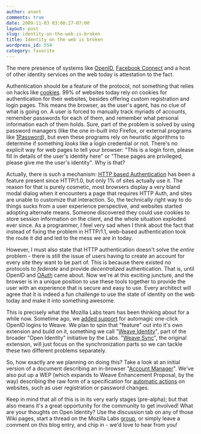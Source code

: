 ```yaml
---
author: anant
comments: true
date: 2009-11-03 03:08:27-07:00
layout: post
slug: identity-on-the-web-is-broken
title: Identity on the web is broken
wordpress_id: 554
category: favorite
---
```


The mere presence of systems like [OpenID](http://openid.net/), [Facebook Connect](http://developers.facebook.com/connect.php) and a host of other identity services on the web today is attestation to the fact.

Authentication should be a feature of the protocol, not something that relies on hacks like [cookies](http://en.wikipedia.org/wiki/HTTP_cookie). 99% of websites today rely on cookies for authentication for their websites, besides offering custom registration and login pages. This means the browser, as the user's agent, has no clue of what is going on. A user is forced to manually track myriads of accounts, remember passwords for each of them, and remember what personal information each of them holds. Sure, part of the problem is solved by using password managers (like the one in-built into Firefox, or external programs like [1Password](http://agilewebsolutions.com/products/1Password)), but even these programs rely on heuristic algorithms to determine if something _looks_ like a login credential or not. There's no explicit way for web pages to tell your browser: "This is a login form, please fill in details of the user's identity here" or "These pages are privileged, please give me the user's identity". Why is that?

Actually, there is such a mechanism: [HTTP based Authentication](http://en.wikipedia.org/wiki/Basic_access_authentication) has been a feature present since HTTP/1.0, but only 1% of sites actually use it. The reason for that is purely cosmetic, most browsers display a very bland modal dialog when it encounters a page that requires HTTP Auth, and sites are unable to customize that interaction. So, the technically right way to do things sucks from a user experience perspective, and websites started adopting alternate means. Someone discovered they could use cookies to store session information on the client, and the whole situation exploded ever since. As a programmer, I feel very sad when I think about the fact that instead of fixing the problem in HTTP/1.1, web-based authentication took the route it did and led to the mess we are in today.

However, I must also state that HTTP authentication doesn't solve the _entire_ problem - there is still the issue of users having to create an account for every site they want to be part of. This is because there existed no protocols to _federate_ and provide _decentralized_ authentication. That is, until OpenID and [OAuth](http://oauth.net/) came about. Now we're at this exciting juncture, and the browser is in a unique position to use these tools together to provide the user with an experience that is secure and easy to use. Every architect will agree that it is indeed a fun challenge to use the state of identity on the web today and make it into something awesome.

This is precisely what the Mozilla Labs team has been thinking about for a while now. Sometime ago, we [added support](http://mozillalabs.com/blog/2009/05/identity-in-the-browser/) for automagic one-click OpenID logins to Weave. We plan to spin that "feature" out into it's own extension and build on it, something we call "[Weave Identity](http://hg.mozilla.org/labs/weave-identity/)", part of the broader "Open Identity" initiative by the Labs. "[Weave Sync](http://hg.mozilla.org/labs/weave/)", the original extension, will just focus on the synchronization parts so we can tackle these two different problems separately.

So, how exactly are we planning on doing this? Take a look at an initial version of a document describing an in-browser "[Account Manager](https://wiki.mozilla.org/Labs/Weave/Identity/Account_Manager)". We've also put up a WEP (which expands to Weave Enhancement Proposal, by the way) describing the raw form of a specification for [automatic actions](https://wiki.mozilla.org/Labs/Weave/WEP/110) on websites, such as user registration or password changes.

Keep in mind that all of this is in its very early stages (pre-alpha); but that also means it's a great opportunity for the community to get involved! What are your thoughts on Open Identity? Use the discussion tab on any of those Wiki pages, start a thread on the Mozilla Labs [group](http://groups.google.com/group/mozilla-labs), or simply leave a comment on this blog entry, and chip in - we'd love to hear from you!
